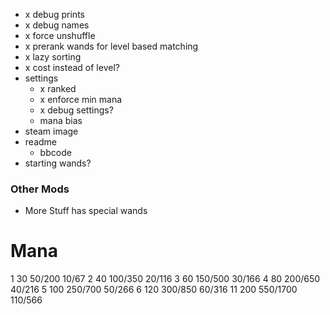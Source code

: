 - x debug prints
- x debug names
- x force unshuffle
- x prerank wands for level based matching
- x lazy sorting
- x cost instead of level?
- settings
  - x ranked
  - x enforce min mana
  - x debug settings?
  - mana bias
- steam image
- readme
  - bbcode
- starting wands?

### Other Mods
- More Stuff has special wands

# Mana

1 30 50/200 10/67
2 40 100/350 20/116
3 60 150/500 30/166
4 80 200/650 40/216
5 100 250/700 50/266
6 120 300/850 60/316
11 200 550/1700 110/566
